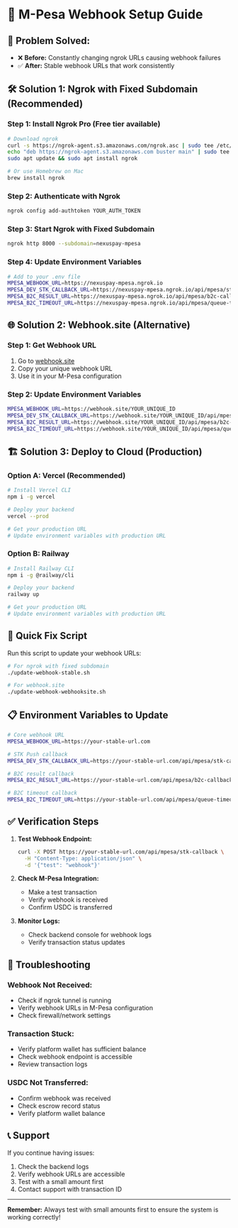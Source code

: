 # 🚀 M-Pesa Webhook Setup Guide

## 🎯 **Problem Solved:**
- ❌ **Before:** Constantly changing ngrok URLs causing webhook failures
- ✅ **After:** Stable webhook URLs that work consistently

## 🛠️ **Solution 1: Ngrok with Fixed Subdomain (Recommended)**

### **Step 1: Install Ngrok Pro (Free tier available)**
```bash
# Download ngrok
curl -s https://ngrok-agent.s3.amazonaws.com/ngrok.asc | sudo tee /etc/apt/trusted.gpg.d/ngrok.asc >/dev/null
echo "deb https://ngrok-agent.s3.amazonaws.com buster main" | sudo tee /etc/apt/sources.list.d/ngrok.list
sudo apt update && sudo apt install ngrok

# Or use Homebrew on Mac
brew install ngrok
```

### **Step 2: Authenticate with Ngrok**
```bash
ngrok config add-authtoken YOUR_AUTH_TOKEN
```

### **Step 3: Start Ngrok with Fixed Subdomain**
```bash
ngrok http 8000 --subdomain=nexuspay-mpesa
```

### **Step 4: Update Environment Variables**
```bash
# Add to your .env file
MPESA_WEBHOOK_URL=https://nexuspay-mpesa.ngrok.io
MPESA_DEV_STK_CALLBACK_URL=https://nexuspay-mpesa.ngrok.io/api/mpesa/stk-callback
MPESA_B2C_RESULT_URL=https://nexuspay-mpesa.ngrok.io/api/mpesa/b2c-callback
MPESA_B2C_TIMEOUT_URL=https://nexuspay-mpesa.ngrok.io/api/mpesa/queue-timeout
```

## 🌐 **Solution 2: Webhook.site (Alternative)**

### **Step 1: Get Webhook URL**
1. Go to [webhook.site](https://webhook.site)
2. Copy your unique webhook URL
3. Use it in your M-Pesa configuration

### **Step 2: Update Environment Variables**
```bash
MPESA_WEBHOOK_URL=https://webhook.site/YOUR_UNIQUE_ID
MPESA_DEV_STK_CALLBACK_URL=https://webhook.site/YOUR_UNIQUE_ID/api/mpesa/stk-callback
MPESA_B2C_RESULT_URL=https://webhook.site/YOUR_UNIQUE_ID/api/mpesa/b2c-callback
MPESA_B2C_TIMEOUT_URL=https://webhook.site/YOUR_UNIQUE_ID/api/mpesa/queue-timeout
```

## 🏗️ **Solution 3: Deploy to Cloud (Production)**

### **Option A: Vercel (Recommended)**
```bash
# Install Vercel CLI
npm i -g vercel

# Deploy your backend
vercel --prod

# Get your production URL
# Update environment variables with production URL
```

### **Option B: Railway**
```bash
# Install Railway CLI
npm i -g @railway/cli

# Deploy your backend
railway up

# Get your production URL
# Update environment variables with production URL
```

## 🔧 **Quick Fix Script**

Run this script to update your webhook URLs:

```bash
# For ngrok with fixed subdomain
./update-webhook-stable.sh

# For webhook.site
./update-webhook-webhooksite.sh
```

## 📋 **Environment Variables to Update**

```bash
# Core webhook URL
MPESA_WEBHOOK_URL=https://your-stable-url.com

# STK Push callback
MPESA_DEV_STK_CALLBACK_URL=https://your-stable-url.com/api/mpesa/stk-callback

# B2C result callback
MPESA_B2C_RESULT_URL=https://your-stable-url.com/api/mpesa/b2c-callback

# B2C timeout callback
MPESA_B2C_TIMEOUT_URL=https://your-stable-url.com/api/mpesa/queue-timeout
```

## ✅ **Verification Steps**

1. **Test Webhook Endpoint:**
   ```bash
   curl -X POST https://your-stable-url.com/api/mpesa/stk-callback \
     -H "Content-Type: application/json" \
     -d '{"test": "webhook"}'
   ```

2. **Check M-Pesa Integration:**
   - Make a test transaction
   - Verify webhook is received
   - Confirm USDC is transferred

3. **Monitor Logs:**
   - Check backend console for webhook logs
   - Verify transaction status updates

## 🚨 **Troubleshooting**

### **Webhook Not Received:**
- Check if ngrok tunnel is running
- Verify webhook URLs in M-Pesa configuration
- Check firewall/network settings

### **Transaction Stuck:**
- Verify platform wallet has sufficient balance
- Check webhook endpoint is accessible
- Review transaction logs

### **USDC Not Transferred:**
- Confirm webhook was received
- Check escrow record status
- Verify platform wallet balance

## 📞 **Support**

If you continue having issues:
1. Check the backend logs
2. Verify webhook URLs are accessible
3. Test with a small amount first
4. Contact support with transaction ID

---

**Remember:** Always test with small amounts first to ensure the system is working correctly!
